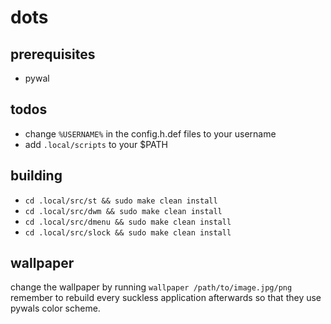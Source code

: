 # dots
## prerequisites
* pywal

## todos
* change `%USERNAME%` in the config.h.def files to your username
* add `.local/scripts` to your $PATH

## building
* `cd .local/src/st && sudo make clean install`
* `cd .local/src/dwm && sudo make clean install`
* `cd .local/src/dmenu && sudo make clean install`
* `cd .local/src/slock && sudo make clean install`
 
## wallpaper
change the wallpaper by running `wallpaper /path/to/image.jpg/png`
remember to rebuild every suckless application afterwards so that they use pywals color scheme.

